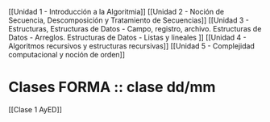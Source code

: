 [[Unidad 1 - Introducción a la Algoritmia]]
[[Unidad 2 - Noción de Secuencia, Descomposición y Tratamiento de Secuencias]]
[[Unidad 3 - Estructuras, Estructuras de Datos - Campo, registro, archivo. Estructuras de Datos - Arreglos. Estructuras de Datos - Listas y lineales ]]
[[Unidad 4 - Algoritmos recursivos y estructuras recursivas]]
[[Unidad 5 - Complejidad computacional y noción de orden]]



# Clases FORMA :: clase dd/mm
[[Clase 1 AyED]]



